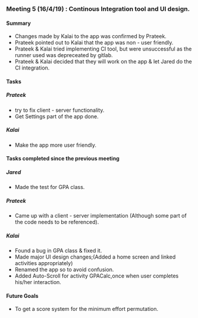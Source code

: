 ### Meeting 5 (16/4/19) : Continous Integration tool and UI design.

#### Summary 
- Changes made by Kalai to the app was confirmed by Prateek.
- Prateek pointed out to Kalai that the app was non - user friendly.
- Prateek & Kalai tried implementing CI tool, but were unsuccessful as the runner used was depreceated by gitlab.
- Prateek & Kalai decided that they will work on the app & let Jared do the CI integration.

#### Tasks
##### Prateek
- try to fix client - server functionality.
- Get Settings part of the app done.
##### Kalai
- Make the app more user friendly.

#### Tasks completed since the previous meeting
##### Jared
- Made the test for GPA class.
##### Prateek
- Came up with a client - server implementation (Although some part of the code needs to be referenced).
##### Kalai
- Found a bug in GPA class & fixed it.
- Made major UI design changes;(Added a home screen and linked activities appropriately)
- Renamed the app so to avoid confusion.
- Added Auto-Scroll for activity GPACalc,once when user completes his/her interaction.

#### Future Goals
- To get a score system for the minimum effort permutation.